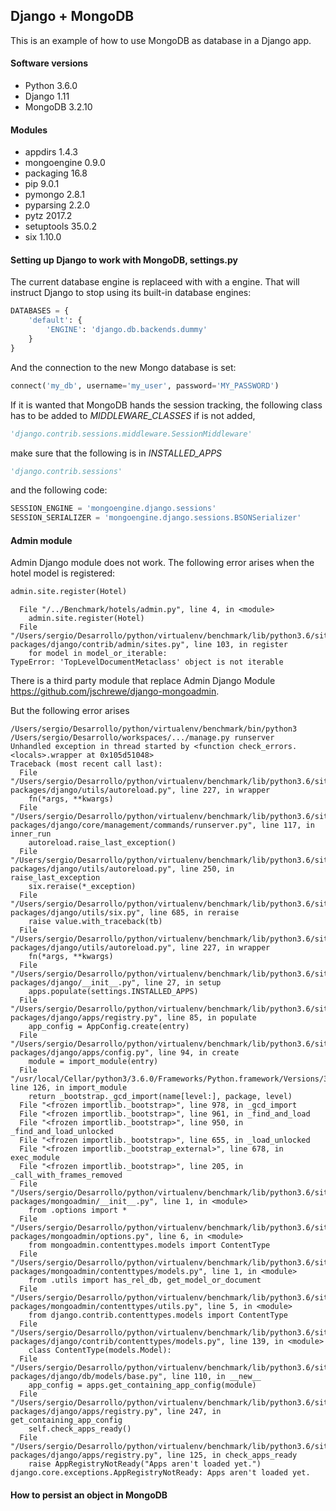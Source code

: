 ## Django + MongoDB

This is an example of how to use MongoDB as database in a Django app.

#### Software versions
- Python 3.6.0
- Django 1.11
- MongoDB 3.2.10


#### Modules	
- appdirs	1.4.3	
- mongoengine	0.9.0	
- packaging	16.8	
- pip	9.0.1	
- pymongo	2.8.1	
- pyparsing	2.2.0	
- pytz	2017.2	
- setuptools	35.0.2	
- six	1.10.0	

#### Setting up Django to work with MongoDB, settings.py
The current database engine is replaceed with with a engine. That will instruct Django to stop using its built-in database engines:


```python
DATABASES = {
    'default': {
        'ENGINE': 'django.db.backends.dummy'
    }
}
```

And the connection to the new Mongo database is set:

```python
connect('my_db', username='my_user', password='MY_PASSWORD')
```


If it is wanted that MongoDB hands the session tracking, the following class has to be added to *MIDDLEWARE_CLASSES* if is not added,

```python
'django.contrib.sessions.middleware.SessionMiddleware'
```

make sure that the following is in *INSTALLED_APPS*

```python
'django.contrib.sessions'
```


and the following code:

```python
SESSION_ENGINE = 'mongoengine.django.sessions'
SESSION_SERIALIZER = 'mongoengine.django.sessions.BSONSerializer'
```

#### Admin module
Admin Django module does not work. The following error arises when the hotel model is registered:

```python
admin.site.register(Hotel)
```


```
  File "/../Benchmark/hotels/admin.py", line 4, in <module>
    admin.site.register(Hotel)
  File "/Users/sergio/Desarrollo/python/virtualenv/benchmark/lib/python3.6/site-packages/django/contrib/admin/sites.py", line 103, in register
    for model in model_or_iterable:
TypeError: 'TopLevelDocumentMetaclass' object is not iterable
```

There is a third party module that replace Admin Django Module https://github.com/jschrewe/django-mongoadmin.

But the following error arises

```
/Users/sergio/Desarrollo/python/virtualenv/benchmark/bin/python3 /Users/sergio/Desarrollo/workspaces/.../manage.py runserver
Unhandled exception in thread started by <function check_errors.<locals>.wrapper at 0x105d51048>
Traceback (most recent call last):
  File "/Users/sergio/Desarrollo/python/virtualenv/benchmark/lib/python3.6/site-packages/django/utils/autoreload.py", line 227, in wrapper
    fn(*args, **kwargs)
  File "/Users/sergio/Desarrollo/python/virtualenv/benchmark/lib/python3.6/site-packages/django/core/management/commands/runserver.py", line 117, in inner_run
    autoreload.raise_last_exception()
  File "/Users/sergio/Desarrollo/python/virtualenv/benchmark/lib/python3.6/site-packages/django/utils/autoreload.py", line 250, in raise_last_exception
    six.reraise(*_exception)
  File "/Users/sergio/Desarrollo/python/virtualenv/benchmark/lib/python3.6/site-packages/django/utils/six.py", line 685, in reraise
    raise value.with_traceback(tb)
  File "/Users/sergio/Desarrollo/python/virtualenv/benchmark/lib/python3.6/site-packages/django/utils/autoreload.py", line 227, in wrapper
    fn(*args, **kwargs)
  File "/Users/sergio/Desarrollo/python/virtualenv/benchmark/lib/python3.6/site-packages/django/__init__.py", line 27, in setup
    apps.populate(settings.INSTALLED_APPS)
  File "/Users/sergio/Desarrollo/python/virtualenv/benchmark/lib/python3.6/site-packages/django/apps/registry.py", line 85, in populate
    app_config = AppConfig.create(entry)
  File "/Users/sergio/Desarrollo/python/virtualenv/benchmark/lib/python3.6/site-packages/django/apps/config.py", line 94, in create
    module = import_module(entry)
  File "/usr/local/Cellar/python3/3.6.0/Frameworks/Python.framework/Versions/3.6/lib/python3.6/importlib/__init__.py", line 126, in import_module
    return _bootstrap._gcd_import(name[level:], package, level)
  File "<frozen importlib._bootstrap>", line 978, in _gcd_import
  File "<frozen importlib._bootstrap>", line 961, in _find_and_load
  File "<frozen importlib._bootstrap>", line 950, in _find_and_load_unlocked
  File "<frozen importlib._bootstrap>", line 655, in _load_unlocked
  File "<frozen importlib._bootstrap_external>", line 678, in exec_module
  File "<frozen importlib._bootstrap>", line 205, in _call_with_frames_removed
  File "/Users/sergio/Desarrollo/python/virtualenv/benchmark/lib/python3.6/site-packages/mongoadmin/__init__.py", line 1, in <module>
    from .options import *
  File "/Users/sergio/Desarrollo/python/virtualenv/benchmark/lib/python3.6/site-packages/mongoadmin/options.py", line 6, in <module>
    from mongoadmin.contenttypes.models import ContentType
  File "/Users/sergio/Desarrollo/python/virtualenv/benchmark/lib/python3.6/site-packages/mongoadmin/contenttypes/models.py", line 1, in <module>
    from .utils import has_rel_db, get_model_or_document
  File "/Users/sergio/Desarrollo/python/virtualenv/benchmark/lib/python3.6/site-packages/mongoadmin/contenttypes/utils.py", line 5, in <module>
    from django.contrib.contenttypes.models import ContentType
  File "/Users/sergio/Desarrollo/python/virtualenv/benchmark/lib/python3.6/site-packages/django/contrib/contenttypes/models.py", line 139, in <module>
    class ContentType(models.Model):
  File "/Users/sergio/Desarrollo/python/virtualenv/benchmark/lib/python3.6/site-packages/django/db/models/base.py", line 110, in __new__
    app_config = apps.get_containing_app_config(module)
  File "/Users/sergio/Desarrollo/python/virtualenv/benchmark/lib/python3.6/site-packages/django/apps/registry.py", line 247, in get_containing_app_config
    self.check_apps_ready()
  File "/Users/sergio/Desarrollo/python/virtualenv/benchmark/lib/python3.6/site-packages/django/apps/registry.py", line 125, in check_apps_ready
    raise AppRegistryNotReady("Apps aren't loaded yet.")
django.core.exceptions.AppRegistryNotReady: Apps aren't loaded yet.
```

#### How to persist an object in MongoDB
